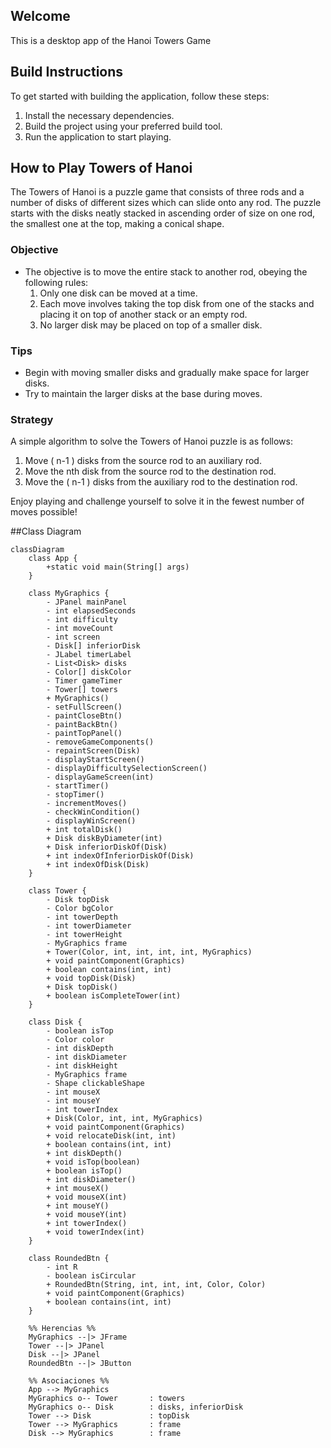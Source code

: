 ## Welcome

This is a desktop app of the Hanoi Towers Game

## Build Instructions

To get started with building the application, follow these steps:

1. Install the necessary dependencies.
2. Build the project using your preferred build tool.
3. Run the application to start playing.

## How to Play Towers of Hanoi

The Towers of Hanoi is a puzzle game that consists of three rods and a number of disks of different sizes which can slide onto any rod. The puzzle starts with the disks neatly stacked in ascending order of size on one rod, the smallest one at the top, making a conical shape.

### Objective

-   The objective is to move the entire stack to another rod, obeying the following rules:
    1. Only one disk can be moved at a time.
    2. Each move involves taking the top disk from one of the stacks and placing it on top of another stack or an empty rod.
    3. No larger disk may be placed on top of a smaller disk.

### Tips

-   Begin with moving smaller disks and gradually make space for larger disks.
-   Try to maintain the larger disks at the base during moves.

### Strategy

A simple algorithm to solve the Towers of Hanoi puzzle is as follows:

1. Move \( n-1 \) disks from the source rod to an auxiliary rod.
2. Move the nth disk from the source rod to the destination rod.
3. Move the \( n-1 \) disks from the auxiliary rod to the destination rod.

Enjoy playing and challenge yourself to solve it in the fewest number of moves possible!

##Class Diagram

```mermaid
classDiagram
    class App {
        +static void main(String[] args)
    }

    class MyGraphics {
        - JPanel mainPanel
        - int elapsedSeconds
        - int difficulty
        - int moveCount
        - int screen
        - Disk[] inferiorDisk
        - JLabel timerLabel
        - List<Disk> disks
        - Color[] diskColor
        - Timer gameTimer
        - Tower[] towers
        + MyGraphics()
        - setFullScreen()
        - paintCloseBtn()
        - paintBackBtn()
        - paintTopPanel()
        - removeGameComponents()
        - repaintScreen(Disk)
        - displayStartScreen()
        - displayDifficultySelectionScreen()
        - displayGameScreen(int)
        - startTimer()
        - stopTimer()
        - incrementMoves()
        - checkWinCondition()
        - displayWinScreen()
        + int totalDisk()
        + Disk diskByDiameter(int)
        + Disk inferiorDiskOf(Disk)
        + int indexOfInferiorDiskOf(Disk)
        + int indexOfDisk(Disk)
    }

    class Tower {
        - Disk topDisk
        - Color bgColor
        - int towerDepth
        - int towerDiameter
        - int towerHeight
        - MyGraphics frame
        + Tower(Color, int, int, int, int, MyGraphics)
        + void paintComponent(Graphics)
        + boolean contains(int, int)
        + void topDisk(Disk)
        + Disk topDisk()
        + boolean isCompleteTower(int)
    }

    class Disk {
        - boolean isTop
        - Color color
        - int diskDepth
        - int diskDiameter
        - int diskHeight
        - MyGraphics frame
        - Shape clickableShape
        - int mouseX
        - int mouseY
        - int towerIndex
        + Disk(Color, int, int, MyGraphics)
        + void paintComponent(Graphics)
        + void relocateDisk(int, int)
        + boolean contains(int, int)
        + int diskDepth()
        + void isTop(boolean)
        + boolean isTop()
        + int diskDiameter()
        + int mouseX()
        + void mouseX(int)
        + int mouseY()
        + void mouseY(int)
        + int towerIndex()
        + void towerIndex(int)
    }

    class RoundedBtn {
        - int R
        - boolean isCircular
        + RoundedBtn(String, int, int, int, Color, Color)
        + void paintComponent(Graphics)
        + boolean contains(int, int)
    }

    %% Herencias %%
    MyGraphics --|> JFrame
    Tower --|> JPanel
    Disk --|> JPanel
    RoundedBtn --|> JButton

    %% Asociaciones %%
    App --> MyGraphics
    MyGraphics o-- Tower       : towers
    MyGraphics o-- Disk        : disks, inferiorDisk
    Tower --> Disk             : topDisk
    Tower --> MyGraphics       : frame
    Disk --> MyGraphics        : frame
```
